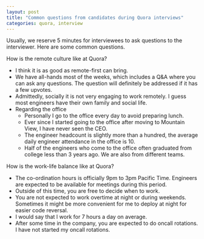 ```yaml
---
layout: post
title: "Common questions from candidates during Quora interviews"
categories: quora, interview
---
```



Usually, we reserve 5 minutes for interviewees to ask questions to the interviewer. Here are some common questions.

How is the remote culture like at Quora?
- I think it is as good as remote-first can bring.
- We have all-hands most of the weeks, which includes a Q&A where you can ask any questions. The question will definitely be addressed if it has a few upvotes.
- Admittedly, socially it is not very engaging to work remotely. I guess most engineers have their own family and social life.
- Regarding the office
    - Personally I go to the office every day to avoid preparing lunch.
    - Ever since I started going to the office after moving to Mountain View, I have never seen the CEO.
    - The engineer headcount is slightly more than a hundred, the average daily engineer attendance in the office is 10.
    - Half of the engineers who come to the office often graduated from college less than 3 years ago. We are also from different teams.


How is the work-life balance like at Quora?
- The co-ordination hours is officially 9pm to 3pm Pacific Time. Engineers are expected to be available for meetings during this period.
- Outside of this time, you are free to decide when to work.
- You are not expected to work overtime at night or during weekends. Sometimes it might be more convenient for me to deploy at night for easier code reversal.
- I would say that I work for 7 hours a day on average.
- After some time in the company, you are expected to do oncall rotations. I have not started my oncall rotations.
